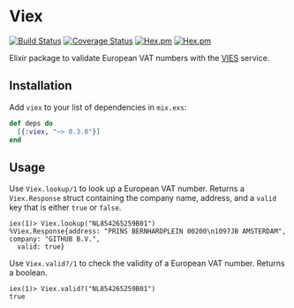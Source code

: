 # Viex

[![Build Status](https://semaphoreci.com/api/v1/marceldegraaf/viex/branches/master/shields_badge.svg)](https://semaphoreci.com/marceldegraaf/viex)
[![Coverage Status](https://coveralls.io/repos/github/marceldegraaf/viex/badge.svg?branch=master)](https://coveralls.io/github/marceldegraaf/viex?branch=master)
[![Hex.pm](https://img.shields.io/hexpm/v/viex.svg)](https://hex.pm/packages/viex)
[![Hex.pm](https://img.shields.io/hexpm/l/viex.svg)](https://hex.pm/packages/viex)

Elixir package to validate European VAT numbers with the
[VIES](http://ec.europa.eu/taxation_customs/vies/) service.

## Installation

Add `viex` to your list of dependencies in `mix.exs`:

```elixir
def deps do
  [{:viex, "~> 0.3.0"}]
end
```

## Usage

Use `Viex.lookup/1` to look up a European VAT number. Returns a `Viex.Response`
struct containing the company name, address, and a `valid` key that is either
`true` or `false`.

    iex(1)> Viex.lookup("NL854265259B01")
    %Viex.Response{address: "PRINS BERNHARDPLEIN 00200\n1097JB AMSTERDAM", company: "GITHUB B.V.",
      valid: true}

Use `Viex.valid?/1` to check the validity of a European VAT number. Returns a
boolean.

    iex(1)> Viex.valid?("NL854265259B01")
    true
